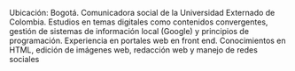 Ubicación: Bogotá. Comunicadora social de la Universidad Externado de Colombia. Estudios en temas digitales como contenidos convergentes, gestión de sistemas de información local (Google) y principios de programación. Experiencia en portales web en front end. Conocimientos en HTML, edición de imágenes web, redacción web y manejo de redes sociales
